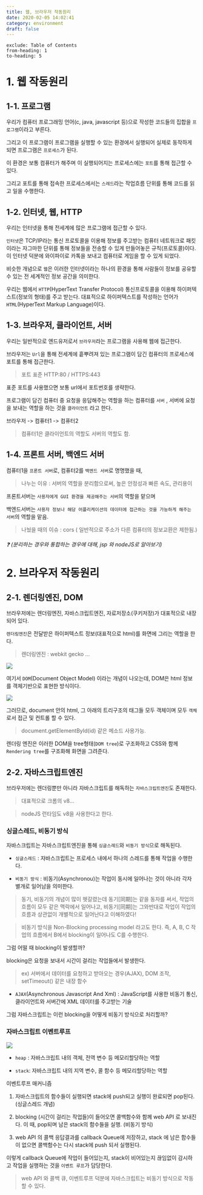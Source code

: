 ```yaml
---
title: 웹, 브라우저 작동원리
date: 2020-02-05 14:02:41
category: environment
draft: false
---
```


```toc
exclude: Table of Contents
from-heading: 1
to-heading: 5
```

# 1. 웹 작동원리

## 1-1. 프로그램

우리가 컴퓨터 프로그래밍 언어(c, java, javascript 등)으로 작성한 코드들의 집합을 `프로그램`이라고 부른다.

그리고 이 프로그램이 프로그램을 실행할 수 있는 환경에서 실행되어 실제로 동작하게 되면 프로그램은 `프로세스`가 된다.

이 환경은 보통 컴퓨터가 해주며 이 실행되어지는 프로세스에는 `포트`를 통해 접근할 수 있다.

그리고 포트를 통해 접속한 프로세스에서는 `스레드`라는 작업흐름 단위를 통해 코드를 읽고 일을 수행한다.

## 1-2. 인터넷, 웹, HTTP

우리는 인터넷을 통해 전세계에 많은 프로그램에 접근할 수 있다.

`인터넷`은 TCP/IP라는 통신 프로토콜을 이용해 정보를 주고받는 컴퓨터 네트워크로 패킷이라는 자그마한 단위를 통해 정보들을 전송할 수 있게 만들어놓은 규칙(프로토콜)이다. 이 인터넷 덕분에 와이파이로 카톡을 보내고 컴퓨터로 게임을 할 수 있게 되었다.

비슷한 개념으로 `웹`은 이러한 인터넷이라는 하나의 환경을 통해 사람들이 정보를 공유할 수 있는 전 세계적인 정보 공간을 의미한다.

우리는 웹에서 `HTTP`(HyperText Transfer Protocol) 통신프로토콜을 이용해 하이퍼텍스트(정보의 형태)를 주고 받는다. 대표적으로 하이퍼텍스트를 작성하는 언어가 `HTML`(HyperText Markup Language)이다.

## 1-3. 브라우저, 클라이언트, 서버

우리는 일반적으로 엔드유저로서 `브라우저`라는 프로그램을 사용해 웹에 접근한다.

브라우저는 `Url`을 통해 전세계에 흩뿌려져 있는 프로그램이 담긴 컴퓨터의 프로세스에 포트를 통해 접근한다.

> 포트 표준 HTTP:80 / HTTPS:443

표준 포트를 사용했으면 보통 url에서 포트번호를 생략한다.

프로그램이 담긴 컴퓨터 중 요청을 응답해주는 역할을 하는 컴퓨터를 `서버` , 서버에 요청을 보내는 역할을 하는 것을 `클라이언트` 라고 한다.

브라우저 -> 컴퓨터1 -> 컴퓨터2

> 컴퓨터1은 클라이언트의 역할도 서버의 역할도 함.

## 1-4. 프론트 서버, 백엔드 서버

컴퓨터1을 `프론트 서버`로, 컴퓨터2를 `백엔드 서버`로 명명했을 때,

> 나누는 이유 : 서버의 역할을 분리함으로써, 높은 안정성과 빠른 속도, 관리용이

프론트서버는 `사용자에게 GUI 환경을 제공해주는 서버`의 역할을 맡으며

백엔드서버는 `사용자 정보나 해당 어플리케이션의 데이터에 접근하는 것을 가능하게 해주는 서버`의 역할을 맡음.

> 나눴을 때의 이슈 : cors ( 일반적으로 주소가 다른 컴퓨터의 정보교환은 제한됨.)

###### :question: (분리하는 경우와 통합하는 경우에 대해, jsp 와 nodeJS로 알아보기)

# 2. 브라우저 작동원리

## 2-1. 렌더링엔진, DOM

브라우저에는 렌더링엔진, 자바스크립트엔진, 자료저장소(쿠키저장)가 대표적으로 내장되어 있다.

`렌더링엔진`은 전달받은 하이퍼텍스트 정보(대표적으로 html)를 화면에 그리는 역할을 한다.

> 렌더링엔진 : webkit gecko ...

![](./images/browser.png)

여기서 `DOM`(Document Object Model) 이라는 개념이 나오는데, DOM은 html 정보를 객체기반으로 표현한 방식이다.

![](./images/dom.png)

그러므로, document 안의 html, 그 아래의 트리구조의 태그들 모두 객체이며 모두 `객체`로서 접근 및 컨트롤 할 수 있다.

> document.getElementById(id) 같은 메소드 사용가능.

렌더링 엔진은 이러한 DOM을 tree형태(`DOM tree`)로 구조화하고 CSS와 함께 `Rendering tree`를 구조화해 화면을 그려준다.

## 2-2. 자바스크립트엔진

브라우저에는 렌더링뿐만 아니라 자바스크립트를 해독하는 `자바스크립트엔진`도 존재한다.

> 대표적으로 크롬의 v8...

> nodeJS 런타임도 v8을 사용한다고 한다.

### 싱글스레드, 비동기 방식

자바스크립트는 자바스크립트엔진을 통해 `싱글스레드`와 `비동기 방식`으로 해독된다.

- `싱글스레드` : 자바스크립트는 프로세스 내에서 하나의 스레드를 통해 작업을 수행한다.

- `비동기 방식` : 비동기(Asynchronou)는 작업이 동시에 일어나는 것이 아니라 각자 별개로 일어남을 의미한다.

> 동기, 비동기의 개념이 많이 헷갈렸는데 동기[同期]는 같을 동자를 써서, 작업의 흐름이 모두 같은 맥락에서 일어나고, 비동기[同期]는 그와반대로 작업이 작업의흐름과 상관없이 개별적으로 일어난다고 이해하였다!

> 비동기 방식을 Non-Blocking processing model 라고도 한다. 즉, A, B, C 작업의 흐름에서 B에서 blocking이 일어나도 C를 수행한다.

그럼 어떨 때 blocking이 발생할까?

blocking은 요청을 보내서 시간이 걸리는 작업들에서 발생한다.

> ex) 서버에서 데이터를 요청하고 받아오는 경우(AJAX), DOM 조작, setTimeout() 같은 내장 함수

- `AJAX`(Asynchronous Javascript And Xml) : JavaScript를 사용한 비동기 통신, 클라이언트와 서버간에 XML 데이터를 주고받는 기술

그럼 자바스크립트는 이런 blocking을 어떻게 비동기 방식으로 처리할까?

### 자바스크립트 이벤트루프

![](./images/js.png)

- `heap` : 자바스크립트 내의 객체, 전역 변수 등 메모리할당하는 역할

- `stack`: 자바스크립트 내의 지역 변수, 콜 함수 등 메모리할당하는 역할

이벤트루프 매커니즘

1. 자바스크립트의 함수들이 실행되면 stack에 push되고 실행이 완료되면 pop된다. (싱글스레드 개념)

2. blocking (시간이 걸리는 작업들)이 들어오면 콜백함수와 함께 web API 로 보내진다. 이 때, pop되며 남은 stack의 함수들을 실행. (비동기 방식)

3. web API 의 콜백 응답결과를 callback Queue에 저장하고, stack 에 남은 함수들이 없으면 콜백함수는 다시 stack에 push 되서 실행된다.

이렇게 callback Queue에 작업이 들어있는지, stack이 비어있는지 끊임없이 감시하고 작업을 실행하는 것을 `이벤트 루프`가 담당한다.

> web API 와 콜백 큐, 이벤트루프 덕분에 자바스크립트는 비동기 방식으로 작동할 수 있다.
